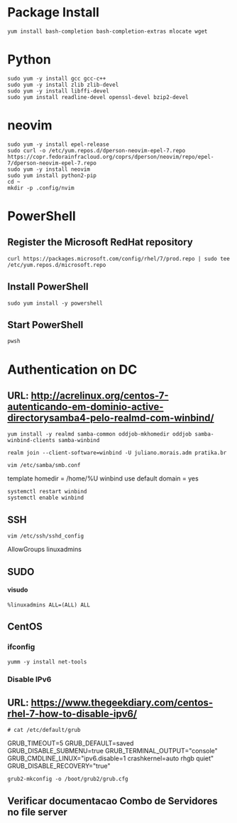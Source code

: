 # Package Install
```console
yum install bash-completion bash-completion-extras mlocate wget
```

# Python
```console
sudo yum -y install gcc gcc-c++
sudo yum -y install zlib zlib-devel
sudo yum -y install libffi-devel
sudo yum install readline-devel openssl-devel bzip2-devel
```
# neovim
```console
sudo yum -y install epel-release
sudo curl -o /etc/yum.repos.d/dperson-neovim-epel-7.repo https://copr.fedorainfracloud.org/coprs/dperson/neovim/repo/epel-7/dperson-neovim-epel-7.repo
sudo yum -y install neovim
sudo yum install python2-pip
cd ~
mkdir -p .config/nvim
```

# PowerShell
## Register the Microsoft RedHat repository
```console
curl https://packages.microsoft.com/config/rhel/7/prod.repo | sudo tee /etc/yum.repos.d/microsoft.repo
```

## Install PowerShell
```console
sudo yum install -y powershell
```

## Start PowerShell
```console
pwsh
```

# Authentication on DC
## URL: http://acrelinux.org/centos-7-autenticando-em-dominio-active-directorysamba4-pelo-realmd-com-winbind/
```console
yum install -y realmd samba-common oddjob-mkhomedir oddjob samba-winbind-clients samba-winbind
```

```console
realm join --client-software=winbind -U juliano.morais.adm pratika.br
```

```console
vim /etc/samba/smb.conf
```
template homedir = /home/%U
winbind use default domain = yes
```console
systemctl restart winbind
systemctl enable winbind
```
## SSH
```console
vim /etc/ssh/sshd_config
```
AllowGroups linuxadmins

## SUDO
#### visudo
```console
%linuxadmins ALL=(ALL) ALL
```

## CentOS
### ifconfig
```console
yumm -y install net-tools
```

### Disable IPv6
## URL: https://www.thegeekdiary.com/centos-rhel-7-how-to-disable-ipv6/
```console
# cat /etc/default/grub
```
GRUB_TIMEOUT=5
GRUB_DEFAULT=saved
GRUB_DISABLE_SUBMENU=true
GRUB_TERMINAL_OUTPUT="console"
GRUB_CMDLINE_LINUX="ipv6.disable=1 crashkernel=auto rhgb quiet"
GRUB_DISABLE_RECOVERY="true"

```console
grub2-mkconfig -o /boot/grub2/grub.cfg
```

## Verificar documentacao Combo de Servidores no file server
